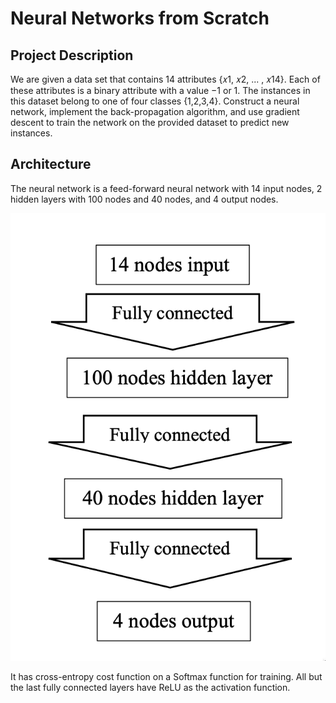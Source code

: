 # Neural Networks from Scratch

## Project Description

We are given a data set that contains 14 attributes {𝑥1, 𝑥2, ... , 𝑥14}. Each of these attributes is a binary attribute with a value −1 or 1. The instances in this dataset belong to one of four classes {1,2,3,4}. Construct a neural network, implement the back-propagation algorithm, and use gradient descent to train the network on the provided dataset to predict new instances.

## Architecture

The neural network is a feed-forward neural network with 14 input nodes, 2 hidden layers with 100 nodes and 40 nodes, and 4 output nodes.

![Neural Network Architecture](img/architecture.png)

It has cross-entropy cost function on a Softmax function for training. All but the last fully connected layers have ReLU as the activation function.
